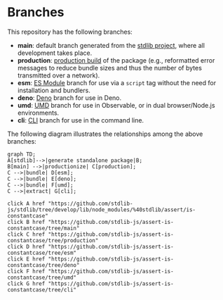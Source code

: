 <!--

@license Apache-2.0

Copyright (c) 2023 The Stdlib Authors.

Licensed under the Apache License, Version 2.0 (the "License");
you may not use this file except in compliance with the License.
You may obtain a copy of the License at

    http://www.apache.org/licenses/LICENSE-2.0

Unless required by applicable law or agreed to in writing, software
distributed under the License is distributed on an "AS IS" BASIS,
WITHOUT WARRANTIES OR CONDITIONS OF ANY KIND, either express or implied.
See the License for the specific language governing permissions and
limitations under the License.

-->

# Branches

This repository has the following branches:

-   **main**: default branch generated from the [stdlib project][stdlib-url], where all development takes place.
-   **production**: [production build][production-url] of the package (e.g., reformatted error messages to reduce bundle sizes and thus the number of bytes transmitted over a network).
-   **esm**: [ES Module][esm-url] branch for use via a `script` tag without the need for installation and bundlers.
-   **deno**: [Deno][deno-url] branch for use in Deno.
-   **umd**: [UMD][umd-url] branch for use in Observable, or in dual browser/Node.js environments.
-   **cli**: [CLI][cli-url] branch for use in the command line.

The following diagram illustrates the relationships among the above branches:

```mermaid
graph TD;
A[stdlib]-->|generate standalone package|B;
B[main] -->|productionize| C[production];
C -->|bundle| D[esm];
C -->|bundle| E[deno];
C -->|bundle| F[umd];
C -->|extract| G[cli];

click A href "https://github.com/stdlib-js/stdlib/tree/develop/lib/node_modules/%40stdlib/assert/is-constantcase"
click B href "https://github.com/stdlib-js/assert-is-constantcase/tree/main"
click C href "https://github.com/stdlib-js/assert-is-constantcase/tree/production"
click D href "https://github.com/stdlib-js/assert-is-constantcase/tree/esm"
click E href "https://github.com/stdlib-js/assert-is-constantcase/tree/deno"
click F href "https://github.com/stdlib-js/assert-is-constantcase/tree/umd"
click G href "https://github.com/stdlib-js/assert-is-constantcase/tree/cli"
```

[stdlib-url]: https://github.com/stdlib-js/stdlib/tree/develop/lib/node_modules/%40stdlib/assert/is-constantcase
[production-url]: https://github.com/stdlib-js/assert-is-constantcase/tree/production
[deno-url]: https://github.com/stdlib-js/assert-is-constantcase/tree/deno
[umd-url]: https://github.com/stdlib-js/assert-is-constantcase/tree/umd
[esm-url]: https://github.com/stdlib-js/assert-is-constantcase/tree/esm
[cli-url]: https://github.com/stdlib-js/assert-is-constantcase/tree/cli"